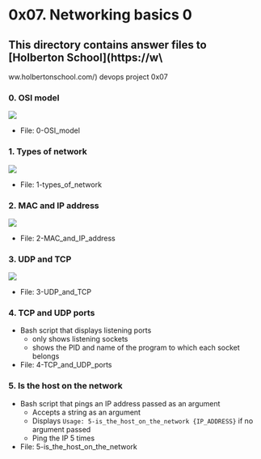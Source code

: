 # 0x07. Networking basics 0
## This directory contains answer files to [Holberton School](https://w\
ww.holbertonschool.com/) devops project 0x07

### 0. OSI model
![](https://s3.amazonaws.com/intranet-projects-files/holbertonschool-sysadmin_devops/259/AJDRNea.jpg)
* File: 0-OSI_model
### 1. Types of network
![](https://s3.amazonaws.com/intranet-projects-files/holbertonschool-sysadmin_devops/259/kbaNEA1.jpg)
* File: 1-types_of_network
### 2. MAC and IP address
![](https://s3.amazonaws.com/intranet-projects-files/holbertonschool-sysadmin_devops/259/YWtKMUr.jpg)
* File: 2-MAC_and_IP_address
### 3. UDP and TCP
![](https://s3.amazonaws.com/intranet-projects-files/holbertonschool-sysadmin_devops/259/bg9rSUy.jpg)
* File: 3-UDP_and_TCP
### 4. TCP and UDP ports
* Bash script that displays listening ports
  * only shows listening sockets
  * shows the PID and name of the program to which each socket belongs
* File: 4-TCP_and_UDP_ports
### 5. Is the host on the network
* Bash script that pings an IP address passed as an argument
  * Accepts a string as an argument
  * Displays `Usage: 5-is_the_host_on_the_network {IP_ADDRESS}` if no argument passed
  * Ping the IP 5 times
* File: 5-is_the_host_on_the_network